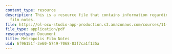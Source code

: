 ```yaml
---
content_type: resource
description: This is a resource file that contains information regarding metropolis
  film notes.
file: https://ol-ocw-studio-app-production.s3.amazonaws.com/courses/11-139-the-city-in-film-spring-2015/6f96151f3e605749706883f7ca1f135a_MIT11_139S15_Metropolis2.pdf
file_type: application/pdf
resourcetype: Document
title: Metropolis Film Notes
uid: 6f96151f-3e60-5749-7068-83f7ca1f135a
---
```

